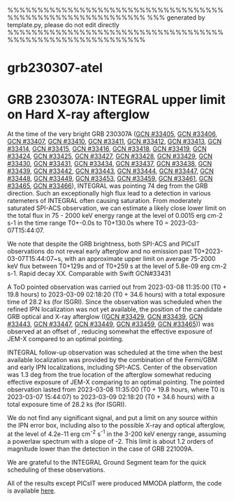 
%%%%%%%%%%%%%%%%%%%%%%%%%%%%%%%%%%%%%%%%%%%%%%%%%%%%%%%%%%%
%%% generated by template.py, please do not edit directly
%%%%%%%%%%%%%%%%%%%%%%%%%%%%%%%%%%%%%%%%%%%%%%%%%%%%%%%%%%%
# grb230307-atel



# GRB 230307A: INTEGRAL upper limit on Hard X-ray afterglow

At the time of the very bright GRB 230307A ([GCN #33405](https://gcn.gsfc.nasa.gov/gcn3/33405.gcn3), [GCN #33406](https://gcn.gsfc.nasa.gov/gcn3/33406.gcn3), [GCN #33407](https://gcn.gsfc.nasa.gov/gcn3/33407.gcn3), [GCN #33410](https://gcn.gsfc.nasa.gov/gcn3/33410.gcn3), [GCN #33411](https://gcn.gsfc.nasa.gov/gcn3/33411.gcn3), [GCN #33412](https://gcn.gsfc.nasa.gov/gcn3/33412.gcn3), [GCN #33413](https://gcn.gsfc.nasa.gov/gcn3/33413.gcn3), [GCN #33414](https://gcn.gsfc.nasa.gov/gcn3/33414.gcn3), [GCN #33415](https://gcn.gsfc.nasa.gov/gcn3/33415.gcn3), [GCN #33416](https://gcn.gsfc.nasa.gov/gcn3/33416.gcn3), [GCN #33418](https://gcn.gsfc.nasa.gov/gcn3/33418.gcn3), [GCN #33419](https://gcn.gsfc.nasa.gov/gcn3/33419.gcn3), [GCN #33424](https://gcn.gsfc.nasa.gov/gcn3/33424.gcn3), [GCN #33425](https://gcn.gsfc.nasa.gov/gcn3/33425.gcn3), [GCN #33427](https://gcn.gsfc.nasa.gov/gcn3/33427.gcn3), [GCN #33428](https://gcn.gsfc.nasa.gov/gcn3/33428.gcn3), [GCN #33429](https://gcn.gsfc.nasa.gov/gcn3/33429.gcn3), [GCN #33430](https://gcn.gsfc.nasa.gov/gcn3/33430.gcn3), [GCN #33431](https://gcn.gsfc.nasa.gov/gcn3/33431.gcn3), [GCN #33434](https://gcn.gsfc.nasa.gov/gcn3/33434.gcn3), [GCN #33437](https://gcn.gsfc.nasa.gov/gcn3/33437.gcn3), [GCN #33438](https://gcn.gsfc.nasa.gov/gcn3/33438.gcn3), [GCN #33439](https://gcn.gsfc.nasa.gov/gcn3/33439.gcn3), [GCN #33442](https://gcn.gsfc.nasa.gov/gcn3/33442.gcn3), [GCN #33443](https://gcn.gsfc.nasa.gov/gcn3/33443.gcn3), [GCN #33444](https://gcn.gsfc.nasa.gov/gcn3/33444.gcn3), [GCN #33447](https://gcn.gsfc.nasa.gov/gcn3/33447.gcn3), [GCN #33448](https://gcn.gsfc.nasa.gov/gcn3/33448.gcn3), [GCN #33449](https://gcn.gsfc.nasa.gov/gcn3/33449.gcn3), [GCN #33453](https://gcn.gsfc.nasa.gov/gcn3/33453.gcn3), [GCN #33459](https://gcn.gsfc.nasa.gov/gcn3/33459.gcn3), [GCN #33461](https://gcn.gsfc.nasa.gov/gcn3/33461.gcn3), [GCN #33465](https://gcn.gsfc.nasa.gov/gcn3/33465.gcn3), [GCN #33466](https://gcn.gsfc.nasa.gov/gcn3/33466.gcn3)), INTEGRAL was pointing 74 deg from the GRB direction. Such an exceptionally high flux lead to a detection in various ratemeters of INTEGRAL often causing saturation. From moderately saturated SPI-ACS observation, we can estimate a likely close lower limit on the total flux in 75 - 2000 keV energy range at the level of 0.0015 erg cm-2 s-1 in the time range T0+-0.0s to T0+130.0s where T0 = 2023-03-07T15:44:07.

We note that despite the GRB brightness, both SPI-ACS and PICsIT observations do not reveal early afterglow and no emission past T0+2023-03-07T15:44:07~s, with an approximate upper limit on average 75-2000 keV flux between T0+129s and of T0+259 s at the level of 5.8e-09 erg cm-2 s-1. Rapid decay XX. Comparable with Swift GCN#33431


A ToO pointed observation was carried out from 2023-03-08 11:35:00 (T0 + 19.8 hours) to 2023-03-09 02:18:20 (T0 + 34.6 hours) with a total exposure time of 28.2 ks (for ISGRI). 
Since the observation was scheduled when the refined IPN localization was not yet available, the position of the candidate GRB optical and X-ray afterglow (([GCN #33429](https://gcn.gsfc.nasa.gov/gcn3/33429.gcn3), [GCN #33439](https://gcn.gsfc.nasa.gov/gcn3/33439.gcn3), [GCN #33443](https://gcn.gsfc.nasa.gov/gcn3/33443.gcn3), [GCN #33447](https://gcn.gsfc.nasa.gov/gcn3/33447.gcn3), [GCN #33449](https://gcn.gsfc.nasa.gov/gcn3/33449.gcn3), [GCN #33459](https://gcn.gsfc.nasa.gov/gcn3/33459.gcn3), [GCN #33465](https://gcn.gsfc.nasa.gov/gcn3/33465.gcn3))) was observed at an offset of , reducing somewhat the effective exposure of JEM-X compared to an optimal pointing.


INTEGRAL follow-up observation was scheduled at the time when the best available localization was provided by the combination of the Fermi/GBM and early IPN localizations, including SPI-ACS. Center of the observation was 1.3 deg from the true location of the afterglow  somewhat reducing effective exposure of JEM-X comparing to an optimal pointing. The pointed observation lasted from 2023-03-08 11:35:00 (T0 + 19.8 hours, where T0 is 2023-03-07 15:44:07) to 2023-03-09 02:18:20 (T0 + 34.6 hours) with a total exposure time of 28.2 ks (for ISGRI).

We do not find any significant signal, and put a limit on any source within the IPN error box, including also to the possible X-ray and optical afterglow, at the level of 4.2e-11 erg cm<sup>-2</sup> s<sup>-1</sup> in the 3-200 keV energy range, assuming a powerlaw spectrum with a slope of -2. This limit is about 1.2 orders of magnitude lower than the detection in the case of GRB 221009A. 

We are grateful to the INTEGRAL Ground Segment team for the quick scheduling of these observations.

All of the results except PICsIT were produced MMODA platform, the code is available [here](https://github.com/volodymyrss/grb230307-atel/).

<!-- . As is sometimes the case for exceptional GRBs, BGO-attenuated non-vetoed SPI GeD rate reveals clear signal, giving an idea of the true intensity of the burst, suggesting that SPI-ACS signal was not strongly attenuated, and provide an estimate of the fluence at the level of XX in 75-2000 keV -->

<!-- The upper limit is factor XX lower than in the case of GRB221009A (and factor XX lower in ratio to prompt emission luminosity). appears rather similar to GRB120711A, but at 10 times smaller distance. -->

<!-- Images and reduced data related to this publication can be found here: https://zenodo.org/record/7186289 -->

<!-- . As is sometimes the case for exceptional GRBs, BGO-attenuated non-vetoed SPI GeD rate reveals clear signal, giving an idea of the true intensity of the burst, suggesting that SPI-ACS signal was not strongly attenuated, and provide an estimate of the fluence at the level of XX in 75-2000 keV -->

<!-- An  follow-up observation was scheduled at the time when the best available localization was provided by the combination of the Fermi/GBM and early IPN localizations, including SPI-ACS. The location of the higher-precision IPN localization was eventually found in the partially coded area of the observation, reducing the effective exposure comparing to an optimal pointing. -->



<!-- The upper limit is factor XX lower than in the case of GRB221009A (and factor XX lower in ratio to prompt emission luminosity). appears rather similar to GRB120711A, but at 10 times smaller distance. -->

<!-- Images and reduced data related to this publication can be found here: https://zenodo.org/record/7186289 -->